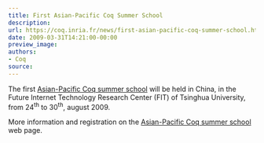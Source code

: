 ```yaml
---
title: First Asian-Pacific Coq Summer School
description:
url: https://coq.inria.fr/news/first-asian-pacific-coq-summer-school.html
date: 2009-03-31T14:21:00-00:00
preview_image:
authors:
- Coq
source:
---
```



<p>The first <a href="http://web.archive.org/web/20090816082838/http://coqschool-asia.org/wiki/Start/">Asian-Pacific Coq summer school</a> will be held in China, in the Future Internet Technology Research Center (FIT) of Tsinghua University, from 24<sup>th</sup> to 30<sup>th</sup>, august 2009.</p>

<p>More information and registration on the <a href="http://web.archive.org/web/20090816082838/http://coqschool-asia.org/wiki/Start/">Asian-Pacific Coq summer school</a> web page.</p>

 
